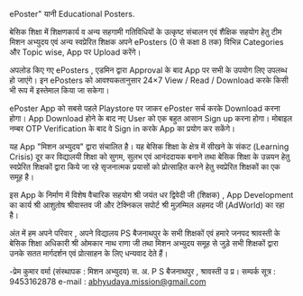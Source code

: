 ePoster" यानी Educational Posters. 

बेसिक शिक्षा में शिक्षणकार्य व अन्य सहगामी गतिविधियों के उत्कृष्ट संचालन एवं शैक्षिक सहयोग हेतु टीम मिशन अभ्युदय एवं अन्य स्वप्रेरित शिक्षक अपने ePosters (0 से कक्षा 8 तक) विभिन्न Categories और Topic wise, App पर Upload करेंगे।

अपलोड किए गए ePosters , एडमिन द्वारा Approval के बाद App पर सभी के उपयोग लिए उपलब्ध हो जाएंगे। इन ePosters को आवश्यकतानुसार 24×7 View / Read / Download करके किसी भी रूप में इस्तेमाल किया जा सकेगा।

ePoster App को सबसे पहले Playstore पर जाकर ePoster सर्च करके Download करना होगा। App Download होने के बाद नए User को एक बहुत आसान Sign up करना होगा। मोबाइल नम्बर OTP Verification के बाद वे Sign in करके App का प्रयोग कर सकेंगे। 

यह App "मिशन अभ्युदय" द्वारा संचालित है। यह बेसिक शिक्षा के क्षेत्र में सीखने के संकट (Learning Crisis) दूर कर विद्यालयी शिक्षा को सुगम, सुलभ एवं आनंददायक बनाने तथा बेसिक शिक्षा के उन्नयन हेतु स्वप्रेरित शिक्षकों द्वारा किये जा रहे सृजनात्मक प्रयासों को प्रोत्साहित करने हेतु स्वप्रेरित शिक्षकों का एक समूह है। 

इस App के निर्माण में विशेष वैचारिक सहयोग श्री जयंत धर द्विवेदी जी (शिक्षक) , App Development का कार्य श्री आशुतोष श्रीवास्तव जी और टेक्निकल सपोर्ट श्री मुज़म्मिल अहमद जी (AdWorld) का रहा है। 

अंत में हम अपने परिवार , अपने विद्यालय PS बैजनाथपुर के सभी शिक्षकों एवं हमारे जनपद श्रावस्ती के बेसिक शिक्षा अधिकारी श्री ओमकार नाथ राणा जी तथा मिशन अभ्युदय समूह से जुड़े सभी शिक्षकों द्वारा उनके सतत मार्गदर्शन एवं प्रोत्साहन के लिए धन्यवाद देते हैं। 

-प्रेम कुमार वर्मा 
(संस्थापक : मिशन अभ्युदय) 
स. अ. P S बैजनाथपुर , श्रावस्ती उ प्र।
सम्पर्क सूत्र : 9453162878
e-mail : abhyudaya.mission@gmail.com
